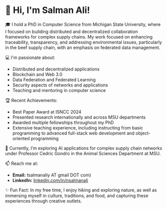 # 👋 Hi, I'm Salman Ali!

🎓 I hold a PhD in Computer Science from Michigan State University, where I focused on building distributed and decentralized collaboration frameworks for complex supply chains. My work focused on enhancing traceability, transparency, and addressing environmental issues, particularly in the beef supply chain, with an emphasis on federated data management.

💻 I'm passionate about:
- Distributed and decentralized applications
- Blockchain and Web 3.0
- Data Federation and Federated Learning 
- Security aspects of networks and applications
- Teaching and mentoring in computer science

🏆 Recent Achievements:
- Best Paper Award at ISNCC 2024
- Presented research internationally and across MSU departments
- Awarded multiple fellowships throughout my PhD
- Extensive teaching experience, including instructing from basic programming to advanced full-stack web development and object-oriented programming

🌱 Currently, I’m exploring AI applications for complex supply chain networks under Professor Cedric Gondro in the Animal Sciences Department at MSU. 

📫 Reach me at:
- **Email:** tsalmanaliy AT gmail DOT com)
- **LinkedIn:** [linkedin.com/in/nsalmanali](https://linkedin.com/in/nsalmanali)

✨ Fun Fact: In my free time, I enjoy hiking and exploring nature, as well as immersing myself in culture, traditions, and food, and capturing these experiences through creative outlets.
